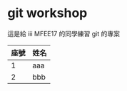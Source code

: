 # git workshop

這是給 iii MFEE17 的同學練習 git 的專案

| 座號  | 姓名 |
| ---- | ---- |
| 1    | aaa  |
| 2    | bbb  |
